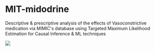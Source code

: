 # MIT-midodrine
Descriptive &amp; prescriptive analysis of the effects of Vasoconstrictive medication via MIMIC's database using Targeted Maximum Likelihood Estimation for Causal Inference &amp; ML techniques

<img src = "https://github.com/Jarvis-BITS/midodrine-mimic-iv/blob/main/figure/cohort_chart.png">
